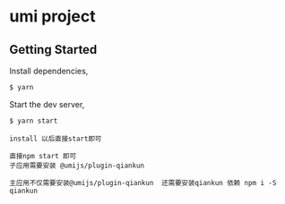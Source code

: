 # umi project

## Getting Started

Install dependencies,

```bash
$ yarn
```

Start the dev server,

```bash
$ yarn start
```

```
install 以后直接start即可

直接npm start 即可
子应用需要安装 @umijs/plugin-qiankun

主应用不仅需要安装@umijs/plugin-qiankun  还需要安装qiankun 依赖 npm i -S qiankun

```